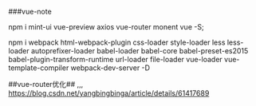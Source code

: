 ###vue-note
  
  npm i mint-ui vue-preview axios vue-router monent vue -S;
  
  npm i webpack html-webpack-plugin css-loader style-loader less less-loader 
  autoprefixer-loader babel-loader babel-core babel-preset-es2015
  babel-plugin-transform-runtime url-loader file-loader vue-loader vue-template-compiler
  webpack-dev-server -D
  
  
 ##vue-router优化##
,,,
  https://blog.csdn.net/yangbingbinga/article/details/61417689
